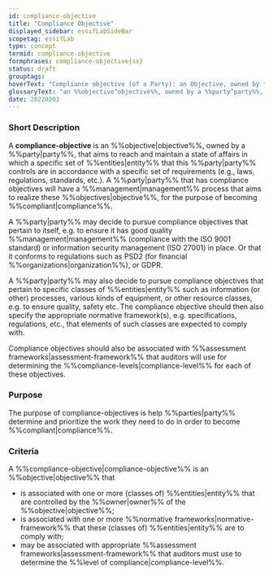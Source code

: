 ```yaml
---
id: compliance-objective
title: "Compliance Objective"
displayed_sidebar: essifLabSideBar
scopetag: essifLab
type: concept
termid: compliance-objective
formphrases: compliance-objective{ss}
status: draft
grouptags:
hoverText: "Compliance objective (of a Party): an Objective, owned by that Party, that aims to reach and maintain a state of affairs in which a specific set of Entities that this Party controls are in accordance with a specific set of requirements (e.g., laws, regulations, standards, etc.)."
glossaryText: "an %%objective^objective%%, owned by a %%party^party%%, that aims to reach and maintain a state of affairs in which a specific set of %%entities^entity%% that this %%party^party%% controls are in accordance with a specific set of requirements (e.g., laws, regulations, standards, etc.)."
date: 20220203
---
```


### Short Description
A **compliance-objective** is an %%objective|objective%%, owned by a %%party|party%%, that aims to reach and maintain a state of affairs in which a specific set of %%entities|entity%% that this %%party|party%% controls are in accordance with a specific set of requirements (e.g., laws, regulations, standards, etc.). A %%party|party%% that has compliance objectives will have a %%management|management%% process that aims to realize these %%objectives|objective%%, for the purpose of becoming %%compliant|compliance%%.

A %%party|party%% may decide to pursue compliance objectives that pertain to itself, e.g. to ensure it has good quality %%management|management%% (compliance with the ISO 9001 standard) or information security management (ISO 27001) in place. Or that it conforms to regulations such as PSD2 (for financial %%organizations|organization%%), or GDPR.

A %%party|party%% may also decide to pursue compliance objectives that pertain to specific classes of %%entities|entity%% such as information (or other) processes, various kinds of equipment, or other resource classes, e.g. to ensure quality, safety etc. The compliance objective should then also specify the appropriate normative framework(s), e.g. specifications, regulations, etc., that elements of such classes are expected to comply with.

Compliance objectives should also be associated with %%assessment frameworks|assessment-framework%% that auditors will use for determining the %%compliance-levels|compliance-level%% for each of these objectives.

### Purpose
The purpose of compliance-objectives is help %%parties|party%% determine and prioritize the work they need to do in order to become %%compliant|compliance%%.

### Criteria
A %%compliance-objective|compliance-objective%% is an %%objective|objective%% that
- is associated with one or more (classes of) %%entities|entity%% that are controlled by the %%owner|owner%% of the %%objective|objective%%;
- is associated with one or more %%normative frameworks|normative-framework%% that these (classes of) %%entities|entity%% are to comply with;
- may be associated with appropriate %%assessment frameworks|assessment-framework%% that auditors must use to determine the %%level of compliance|compliance-level%%.
